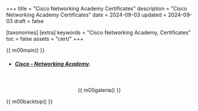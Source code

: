 +++
title = "Cisco Networking Academy Certificates"
description = "Cisco Networking Academy Certificates"
date = 2024-09-03
updated = 2024-09-03
draft = false

[taxonomies]
[extra]
keywords = "Cisco Networking Academy, Certificates"
toc = false
assets = "cert/"
+++

{{ m00main() }}

- ##### [Cisco - Networking Academy](https://www.netacad.com/).

<br>
<div style="text-align: center;">

{{ m00galeria() }}

</div>

{{ m00backtop() }}
